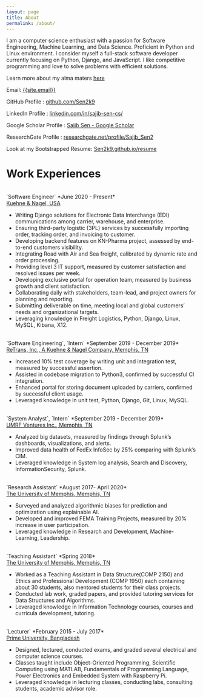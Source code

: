 ```yaml
---
layout: page
title: About
permalink: /about/
---
```

<p>
I am a computer science enthusiast with a passion for Software Engineering, Machine Learning, and Data Science. Proficient in Python and Linux environment. I consider myself a full-stack software developer currently focusing on Python, Django, and JavaScript. I like competitive programming and love to solve problems with efficient solutions.
</p>

Learn more about my alma maters <a href="{{ site.url }}/educations/">here</a>

Email: <a href="mailto:{{site.email}}?Subject=From Blog Site:">{{site.email}}</a>

GitHub Profile : <a href="https://github.com/Sen2k9" target="_blank">github.com/Sen2k9</a>

LinkedIn Profile : <a href="https://www.linkedin.com/in/sajib-sen-cs/" target="_blank">linkedin.com/in/sajib-sen-cs/</a>

Google Scholar Profile : <a href="https://scholar.google.com/citations?user=cM6n59UAAAAJ&hl=en" target="_blank">Sajib Sen - Google Scholar</a>

ResearchGate Profile : <a href="https://www.researchgate.net/profile/Sajib_Sen2" target="_blank">researchgate.net/profile/Sajib_Sen2</a>

Look at my Bootstrapped Resume: <a href="https://sen2k9.github.io/resume/" target="_blank">Sen2k9.github.io/resume</a>
<br>
# Work Experiences

<br>
`Software Engineer` *June 2020 - Present*<br>
<a href="https://us.kuehne-nagel.com" target="_blank">Kuehne & Nagel, USA</a>

- Writing Django solutions for Electronic Data Interchange (EDI) communications among carrier, warehouse, and enterprise.
- Ensuring third-party logistic (3PL) services by successfully importing order, tracking order, and invoicing to customer.
- Developing backend features on KN-Pharma project, assessed by end-to-end customers visibility.
- Integrating Road with Air and Sea freight, calibrated by dynamic rate and order processing.
- Providing level 3 IT support, measured by customer satisfaction and resolved issues per week.
- Developing exclusive portal for operation team, measured by business growth and client satisfaction.
- Collaborating daily with stakeholders, team-lead, and project owners for planning and reporting.
- Submitting deliverable on time, meeting local and global customers’ needs and organizational targets.
- Leveraging knowledge in Freight Logistics, Python, Django, Linux, MySQL, Kibana, X12.

<br>
`Software Engineering`, `Intern` *September 2019 - December 2019*<br>
<a href="https://us.kuehne-nagel.com" target="_blank">ReTrans, Inc., A Kuehne & Nagel Company, Memphis, TN</a>

- Increased 10% test coverage by writing unit and integration test, measured by successful assertion.
- Assisted in codebase migration to Python3, confirmed by successful CI integration.
- Enhanced portal for storing document uploaded by carriers, confirmed by successful client usage.
- Leveraged knowledge in unit test, Python, Django, Git, Linux, MySQL.

<br>                              
`System Analyst`, `Intern` *September 2019 - December 2019*<br>
<a href="http://umrfventures.com/" target="_blank">UMRF Ventures Inc., Memphis, TN</a>


- Analyzed big datasets, measured by findings through Splunk’s dashboards, visualizations, and alerts.
- Improved data health of FedEx InfoSec by 25% comparing with Splunk’s CIM.
- Leveraged knowledge in System log analysis, Search and Discovery, InformationSecurity, Splunk.

<br>
`Research Assistant` *August 2017- April 2020*<br>
<a href="https://www.memphis.edu/" target="_blank">The University of Memphis, Memphis, TN</a>

- Surveyed and analyzed algorithmic biases for prediction and optimization using explainable AI.
- Developed and improved FEMA Training Projects, measured by 20% increase in user participation.
- Leveraged knowledge in Research and Development, Machine-Learning, Leadership.

<br>
`Teaching Assistant` *Spring 2018*<br>
<a href="https://www.memphis.edu/" target="_blank">The University of Memphis, Memphis, TN</a>

- Worked as a Teaching Assistant in Data Structure(COMP 2150) and Ethics and Professional Development (COMP 1950) each containing about 30 students, also mentored students for their class projects.
- Conducted lab work, graded papers, and provided tutoring services for Data Structures and Algorithms.
- Leveraged knowledge in Information Technology courses, courses and curricula development, tutoring.

<br>
`Lecturer` *February 2015 - July 2017*<br>
<a href="https://www.primeuniversity.edu.bd" target="_blank">Prime University, Bangladesh</a>

- Designed, lectured, conducted exams, and graded several electrical and computer science courses.
- Classes taught include Object-Oriented Programming, Scientific Computing using MATLAB, Fundamentals
of Programming Language, Power Electronics and Embedded System with Raspberry Pi.
- Leveraged knowledge in lecturing classes, conducting labs, consulting students, academic advisor role.

